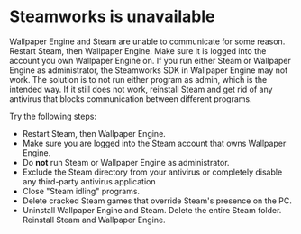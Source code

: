 # Steamworks is unavailable

Wallpaper Engine and Steam are unable to communicate for some reason. Restart Steam, then Wallpaper Engine. Make sure it is logged into the account you own Wallpaper Engine on. If you run either Steam or Wallpaper Engine as administrator, the Steamworks SDK in Wallpaper Engine may not work. The solution is to not run either program as admin, which is the intended way. If it still does not work, reinstall Steam and get rid of any antivirus that blocks communication between different programs.

Try the following steps:

* Restart Steam, then Wallpaper Engine.
* Make sure you are logged into the Steam account that owns Wallpaper Engine.
* Do **not** run Steam or Wallpaper Engine as administrator.
* Exclude the Steam directory from your antivirus or completely disable any third-party antivirus application
* Close "Steam idling" programs.
* Delete cracked Steam games that override Steam's presence on the PC.
* Uninstall Wallpaper Engine and Steam. Delete the entire Steam folder. Reinstall Steam and Wallpaper Engine.
